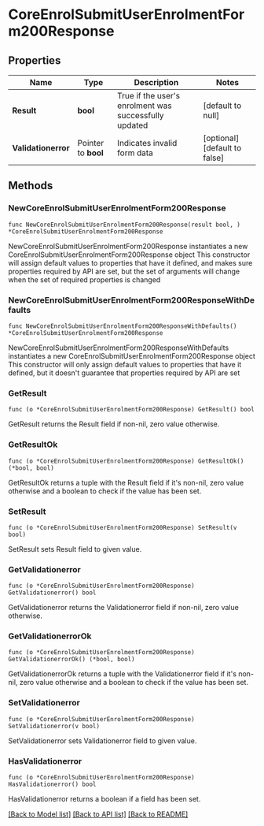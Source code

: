 # CoreEnrolSubmitUserEnrolmentForm200Response

## Properties

Name | Type | Description | Notes
------------ | ------------- | ------------- | -------------
**Result** | **bool** | True if the user&#39;s enrolment was successfully updated | [default to null]
**Validationerror** | Pointer to **bool** | Indicates invalid form data | [optional] [default to false]

## Methods

### NewCoreEnrolSubmitUserEnrolmentForm200Response

`func NewCoreEnrolSubmitUserEnrolmentForm200Response(result bool, ) *CoreEnrolSubmitUserEnrolmentForm200Response`

NewCoreEnrolSubmitUserEnrolmentForm200Response instantiates a new CoreEnrolSubmitUserEnrolmentForm200Response object
This constructor will assign default values to properties that have it defined,
and makes sure properties required by API are set, but the set of arguments
will change when the set of required properties is changed

### NewCoreEnrolSubmitUserEnrolmentForm200ResponseWithDefaults

`func NewCoreEnrolSubmitUserEnrolmentForm200ResponseWithDefaults() *CoreEnrolSubmitUserEnrolmentForm200Response`

NewCoreEnrolSubmitUserEnrolmentForm200ResponseWithDefaults instantiates a new CoreEnrolSubmitUserEnrolmentForm200Response object
This constructor will only assign default values to properties that have it defined,
but it doesn't guarantee that properties required by API are set

### GetResult

`func (o *CoreEnrolSubmitUserEnrolmentForm200Response) GetResult() bool`

GetResult returns the Result field if non-nil, zero value otherwise.

### GetResultOk

`func (o *CoreEnrolSubmitUserEnrolmentForm200Response) GetResultOk() (*bool, bool)`

GetResultOk returns a tuple with the Result field if it's non-nil, zero value otherwise
and a boolean to check if the value has been set.

### SetResult

`func (o *CoreEnrolSubmitUserEnrolmentForm200Response) SetResult(v bool)`

SetResult sets Result field to given value.


### GetValidationerror

`func (o *CoreEnrolSubmitUserEnrolmentForm200Response) GetValidationerror() bool`

GetValidationerror returns the Validationerror field if non-nil, zero value otherwise.

### GetValidationerrorOk

`func (o *CoreEnrolSubmitUserEnrolmentForm200Response) GetValidationerrorOk() (*bool, bool)`

GetValidationerrorOk returns a tuple with the Validationerror field if it's non-nil, zero value otherwise
and a boolean to check if the value has been set.

### SetValidationerror

`func (o *CoreEnrolSubmitUserEnrolmentForm200Response) SetValidationerror(v bool)`

SetValidationerror sets Validationerror field to given value.

### HasValidationerror

`func (o *CoreEnrolSubmitUserEnrolmentForm200Response) HasValidationerror() bool`

HasValidationerror returns a boolean if a field has been set.


[[Back to Model list]](../README.md#documentation-for-models) [[Back to API list]](../README.md#documentation-for-api-endpoints) [[Back to README]](../README.md)


